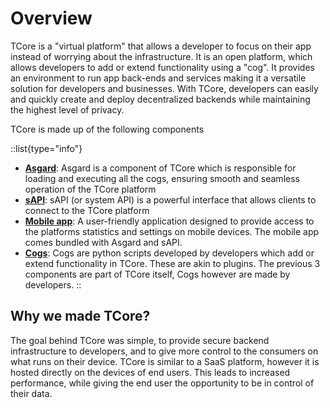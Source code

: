 # Overview

TCore is a "virtual platform" that allows a developer to focus on their app instead of worrying about the infrastructure. It is an open platform, which allows developers to add or extend functionality using a "cog". It provides an environment to run app back-ends and services making it a versatile solution for developers and businesses. With TCore, developers can easily and quickly create and deploy decentralized backends while maintaining the highest level of privacy.

TCore is made up of the following components

::list{type="info"}
- [**Asgard**](http://localhost:3000/asgard): Asgard is a component of TCore which is responsible for loading and executing all the cogs, ensuring smooth and seamless operation of the TCore platform
- [**sAPI**](http://localhost:3000/sapi/standard_req): sAPI (or system API) is a powerful interface that allows clients to connect to the TCore platform
- [**Mobile app**](): A user-friendly application designed to provide access to the platforms statistics and settings on mobile devices. The mobile app comes bundled with Asgard and sAPI.
- [**Cogs**](): Cogs are python scripts developed by developers which add or extend functionality in TCore. These are akin to plugins. The previous 3 components are part of TCore itself, Cogs however are made by developers.
::

## Why we made TCore?

The goal behind TCore was simple, to provide secure backend infrastructure to developers, and to give more control to the consumers on what runs on their device. TCore is similar to a SaaS platform, however it is hosted directly on the devices of end users. This leads to increased performance, while giving the end user the opportunity to be in control of their data.